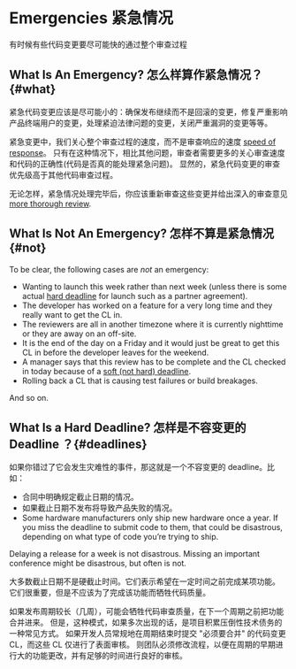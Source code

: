 # Emergencies 紧急情况

有时候有些代码变更要尽可能快的通过整个审查过程

## What Is An Emergency? 怎么样算作紧急情况？ {#what}

紧急代码变更应该是尽可能小的：确保发布继续而不是回滚的变更，修复严重影响产品终端用户的变更，处理紧迫法律问题的变更，关闭严重漏洞的变更等等。

紧急变更中，我们关心整个审查过程的速度，而不是审查响应的速度 [speed of response](reviewer/speed.md)。
只有在这种情况下，相比其他问题，审查者需要更多的关心审查速度和代码的正确性(代码是否真的能处理紧急问题)。
显然的，紧急代码变更的审查优先级高于其他代码审查过程。

无论怎样，紧急情况处理完毕后，你应该重新审查这些变更并给出深入的审查意见 [more thorough review](reviewer/looking-for.md).

## What Is Not An Emergency? 怎样不算是紧急情况 {#not}

To be clear, the following cases are *not* an emergency:

-   Wanting to launch this week rather than next week (unless there is some
    actual [hard deadline](#deadlines) for launch such as a partner agreement).
-   The developer has worked on a feature for a very long time and they really
    want to get the CL in.
-   The reviewers are all in another timezone where it is currently nighttime or
    they are away on an off-site.
-   It is the end of the day on a Friday and it would just be great to get this
    CL in before the developer leaves for the weekend.
-   A manager says that this review has to be complete and the CL checked in
    today because of a [soft (not hard) deadline](#deadlines).
-   Rolling back a CL that is causing test failures or build breakages.

And so on.

## What Is a Hard Deadline? 怎样是不容变更的 Deadline ？{#deadlines}

如果你错过了它会发生灾难性的事件，那这就是一个不容变更的 deadline。比如：

-   合同中明确规定截止日期的情况。
-   如果截止日期不发布将导致产品失败的情况。
-   Some hardware manufacturers only ship new hardware once a year. If you miss
    the deadline to submit code to them, that could be disastrous, depending on
    what type of code you’re trying to ship.

Delaying a release for a week is not disastrous. Missing an important conference
might be disastrous, but often is not.

大多数截止日期不是硬截止时间。它们表示希望在一定时间之前完成某项功能。
它们很重要，但是不应该为了完成该功能而牺牲代码质量。

如果发布周期较长（几周），可能会牺牲代码审查质量，在下一个周期之前把功能合并进来。
但是，这种模式，如果多次出现的话，是项目积累压倒性技术债务的一种常见方式。
如果开发人员常规地在周期结束时提交 "必须要合并" 的代码变更 CL，而这些 CL 仅进行了表面审核。
则团队必须修改流程，以便在周期的早期进行大的功能更改，并有足够的时间进行良好的审核。
